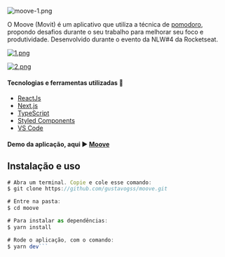 ![moove-1.png](https://gustavosouza.site/nwl4/images/2021/02/26/moove-1.png)

O Moove (Movit) é um aplicativo que utiliza a técnica de [pomodoro](http://https://pt.wikipedia.org/wiki/T%C3%A9cnica_pomodoro "pomodoro"), propondo desafios durante o seu trabalho para melhorar seu foco e produtividade. Desenvolvido durante o evento da NLW#4 da Rocketseat.

[![1.png](https://gustavosouza.site/nwl4/images/2021/02/26/1.png)](https://gustavosouza.site/nwl4/image/kLK)

[![2.png](https://gustavosouza.site/nwl4/images/2021/02/26/2.png)](https://gustavosouza.site/nwl4/image/oA0)

#### Tecnologias e ferramentas utilizadas 🚀

- [ReactJs](https://pt-br.reactjs.org/ "ReactJs")
- [Next.js](https://nextjs.org/ "Next.js")
- [TypeScript](https://www.typescriptlang.org/ "TypeScript")
- [Styled Components](https://styled-components.com/ "Styled Components")
- [VS Code](https://code.visualstudio.com/ "VS Code") 

#### Demo da aplicação, aqui  ▶ [Moove](https://moveit-beige-one.vercel.app/ "moveit")

## Instalação e uso

```javascript
# Abra um terminal. Copie e cole esse comando:
$ git clone https://github.com/gustavogss/moove.git

# Entre na pasta:
$ cd moove

# Para instalar as dependências:
$ yarn install

# Rode o aplicação, com o comando:
$ yarn dev```

